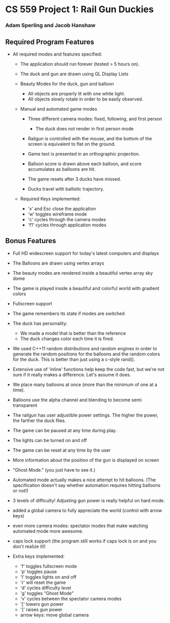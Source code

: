 # CS 559 Project 1: Rail Gun Duckies
### Adam Sperling and Jacob Hanshaw

## Required Program Features

- All required modes and features specified:

	- The application should run forever (tested > 5 hours on).

	- The duck and gun are drawn using GL Display Lists

	- Beauty Modes for the duck, gun and balloon
		- All objects are properly lit with one white light.
		- All objects slowly rotate in order to be easily observed.
		

	- Manual and automated game modes
		- Three different camera modes: fixed, following, and first person
			- The duck does not render in first person mode
			
		- Railgun is controlled with the mouse, and the bottom of the screen is
		  equivalent to flat on the ground.
		
		- Game text is presented in an orthographic projection.
		
		- Balloon score is drawn above each balloon, and score accumulates as balloons are hit.
		  
		- The game resets after 3 ducks have missed.
		
		- Ducks travel with ballistic trajectory.
		
	- Required Keys implemented:
		 - 'x' and Esc close the application
		 - 'w' toggles wireframe mode
		 - 'c' cycles through the camera modes
		 - 'f1' cycles through application modes
		 
## Bonus Features

- Full HD widescreen support for today's latest computers and displays

- The Balloons are drawn using vertex arrays

- The beauty modes are rendered inside a beautiful vertex array sky dome

- The game is played inside a beautiful and colorful world with gradient colors

- Fullscreen support

- The game remembers its state if modes are switched

- The duck has personality:
	- We made a model that is better than the reference
	- The duck changes color each time it is fired.
	
- We used C++11 random distributions and random engines in order to generate the random positions for the balloons and the random colors for the duck. This is better than just using a c-style rand().

- Extensive use of 'inline' functions help keep the code fast, but we're not sure if it really makes a difference. Let's assume it does.
  
- We place many balloons at once (more than the minimum of one at a time).
 
- Balloons use the alpha channel and blending to become semi transparent
 
- The railgun has user adjustible power settings. The higher the power, the 
   farther the duck flies.
   
- The game can be paused at any time during play. 
 
- The lights can be turned on and off

- The game can be reset at any time by the user

- More information about the position of the gun is displayed on screen

- "Ghost Mode." (you just have to see it.)

- Automated mode actually makes a nice attempt to hit balloons. (The specification doesn't say whether automation requires hitting balloons or not!)

- 3 levels of difficulty!  Adjusting gun power is really helpful on hard mode.

- added a global camera to fully appreciate the world (control with arrow keys)

- even more camera modes: spectator modes that make watching automated mode more awesome.

- caps lock support (the program still works if caps lock is on and you don't realize it!)
   
- Extra keys implemented:
	- 'f' toggles fullscreen mode
	- 'p' toggles pause
	- 'l' toggles lights on and off
	- 'r' will reset the game
	- 'd' cycles difficulty level
	- 'g' toggles "Ghost Mode"
	- 'v' cycles between the spectator camera modes
	- '[' lowers gun power
	- ']' raises gun power
	- arrow keys: move global camera